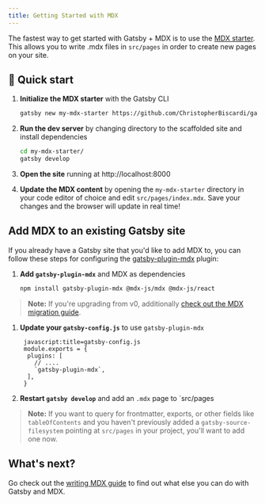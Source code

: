 ```yaml
---
title: Getting Started with MDX
---
```


The fastest way to get started with Gatsby + MDX is to use the [MDX starter](https://github.com/ChristopherBiscardi/gatsby-starter-mdx-basic). This allows you to write .mdx files in `src/pages` in order to create new pages on your site.

## 🚀 Quick start

1. **Initialize the MDX starter** with the Gatsby CLI

   ```sh
   gatsby new my-mdx-starter https://github.com/ChristopherBiscardi/gatsby-starter-mdx-basic
   ```

1. **Run the dev server** by changing directory to the scaffolded site and install dependencies

   ```sh
   cd my-mdx-starter/
   gatsby develop
   ```

1. **Open the site** running at http://localhost:8000

2. **Update the MDX content** by opening the `my-mdx-starter` directory in your code editor of choice and edit `src/pages/index.mdx`. Save your changes and the browser will update in real time!

## Add MDX to an existing Gatsby site

If you already have a Gatsby site that you'd like to add MDX to, you can follow these steps for configuring the [gatsby-plugin-mdx](/packages/gatsby-plugin-mdx/) plugin:

1. **Add `gatsby-plugin-mdx`** and MDX as dependencies

   ```sh
   npm install gatsby-plugin-mdx @mdx-js/mdx @mdx-js/react
   ```

> **Note:** If you're upgrading from v0, additionally [check out the MDX migration guide](https://mdxjs.com/migrating/v1).

1. **Update your `gatsby-config.js`** to use `gatsby-plugin-mdx`
    
        javascript:title=gatsby-config.js
        module.exports = {
         plugins: [
           // ....
           `gatsby-plugin-mdx`,
         ],
        }

2. **Restart `gatsby develop`** and add an `.mdx` page to `src/pages

> **Note:** If you want to query for frontmatter, exports, or other fields like `tableOfContents` and you haven't previously added a `gatsby-source-filesystem` pointing at `src/pages` in your project, you'll want to add one now.

## What's next?

Go check out the [writing MDX guide](/docs/mdx/writing-pages) to find out what else you can do with Gatsby and MDX.
